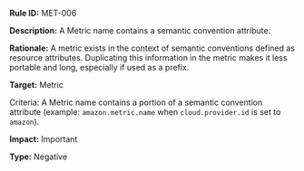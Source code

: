 **Rule ID:** MET-006

**Description:** A Metric name contains a semantic convention attribute.

**Rationale:** A metric exists in the context of semantic conventions defined as resource attributes. Duplicating this information in the metric makes it less portable and long, especially if used as a prefix.

**Target:** Metric

Criteria: A Metric name contains a portion of a semantic convention attribute (example: `amazon.metric.name` when `cloud.provider.id` is set to `amazon`).

**Impact:** Important

**Type:** Negative